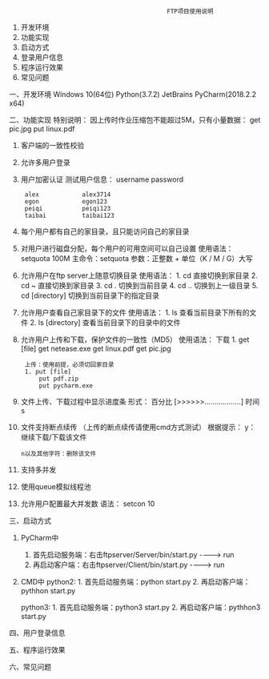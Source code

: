                                                 FTP项目使用说明

1) 开发环境
2) 功能实现
3) 启动方式
4) 登录用户信息
5) 程序运行效果
6) 常见问题



一、开发环境
    Windows 10(64位)
    Python(3.7.2)
    JetBrains PyCharm(2018.2.2 x64)
    
二、功能实现
特别说明：
    因上传时作业压缩包不能超过5M，只有小量数据：
        get pic.jpg
        put linux.pdf

1. 客户端的一致性校验

2. 允许多用户登录

3. 用户加密认证
    测试用户信息：
        username        password
        
        alex            alex3714
        egon            egon123
        peiqi           peiqi123
        taibai          taibai123
        
4. 每个用户都有自己的家目录，且只能访问自己的家目录
    
5. 对用户进行磁盘分配，每个用户的可用空间可以自己设置
    使用语法：
        setquota 100M 
        主命令：setquota
        参数：正整数 + 单位（K / M / G）大写
        
6. 允许用户在ftp server上随意切换目录
    使用语法：
        1. cd  直接切换到家目录
        2. cd ~  直接切换到家目录
        3. cd .   切换到当前目录
        4. cd ..   切换到上一级目录
        5. cd [directory]  切换到当前目录下的指定目录
        
7. 允许用户查看自己家目录下的文件
    使用语法：
        1. ls   查看当前目录下所有的文件
        2. ls [directory]  查看当前目录下的目录中的文件
        
8. 允许用户上传和下载，保护文件的一致性（MD5）
    使用语法：
        下载
        1. get [file]
            get netease.exe
            get linux.pdf
            get pic.jpg
            
        上传：使用前提，必须切回家目录
        1. put [file]
            put pdf.zip
            put pycharm.exe
            
9. 文件上传、下载过程中显示进度条
    形式：
        百分比 [>>>>>>..................] 时间s
    
10. 文件支持断点续传
    （上传的断点续传请使用cmd方式测试）
    根据提示：
        y：继续下载/下载该文件
        
        n以及其他字符：删除该文件

11. 支持多并发

12. 使用queue模拟线程池

13. 允许用户配置最大并发数
    语法：
        setcon 10

三、启动方式
1. PyCharm中
    1. 首先启动服务端：右击ftpserver/Server/bin/start.py ----> run
    2. 再启动客户端：右击ftpserver/Client/bin/start.py ----> run
    
2. CMD中
    python2:
        1. 首先启动服务端：python start.py
        2. 再启动客户端：pythhon start.py 
        
    python3:
        1. 首先启动服务端：python3 start.py
        2. 再启动客户端：pythhon3 start.py 
        
四、用户登录信息

五、程序运行效果

六、常见问题
